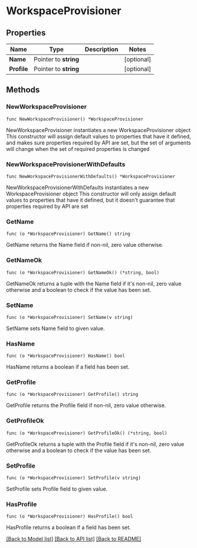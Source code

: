 # WorkspaceProvisioner

## Properties

Name | Type | Description | Notes
------------ | ------------- | ------------- | -------------
**Name** | Pointer to **string** |  | [optional] 
**Profile** | Pointer to **string** |  | [optional] 

## Methods

### NewWorkspaceProvisioner

`func NewWorkspaceProvisioner() *WorkspaceProvisioner`

NewWorkspaceProvisioner instantiates a new WorkspaceProvisioner object
This constructor will assign default values to properties that have it defined,
and makes sure properties required by API are set, but the set of arguments
will change when the set of required properties is changed

### NewWorkspaceProvisionerWithDefaults

`func NewWorkspaceProvisionerWithDefaults() *WorkspaceProvisioner`

NewWorkspaceProvisionerWithDefaults instantiates a new WorkspaceProvisioner object
This constructor will only assign default values to properties that have it defined,
but it doesn't guarantee that properties required by API are set

### GetName

`func (o *WorkspaceProvisioner) GetName() string`

GetName returns the Name field if non-nil, zero value otherwise.

### GetNameOk

`func (o *WorkspaceProvisioner) GetNameOk() (*string, bool)`

GetNameOk returns a tuple with the Name field if it's non-nil, zero value otherwise
and a boolean to check if the value has been set.

### SetName

`func (o *WorkspaceProvisioner) SetName(v string)`

SetName sets Name field to given value.

### HasName

`func (o *WorkspaceProvisioner) HasName() bool`

HasName returns a boolean if a field has been set.

### GetProfile

`func (o *WorkspaceProvisioner) GetProfile() string`

GetProfile returns the Profile field if non-nil, zero value otherwise.

### GetProfileOk

`func (o *WorkspaceProvisioner) GetProfileOk() (*string, bool)`

GetProfileOk returns a tuple with the Profile field if it's non-nil, zero value otherwise
and a boolean to check if the value has been set.

### SetProfile

`func (o *WorkspaceProvisioner) SetProfile(v string)`

SetProfile sets Profile field to given value.

### HasProfile

`func (o *WorkspaceProvisioner) HasProfile() bool`

HasProfile returns a boolean if a field has been set.


[[Back to Model list]](../README.md#documentation-for-models) [[Back to API list]](../README.md#documentation-for-api-endpoints) [[Back to README]](../README.md)


